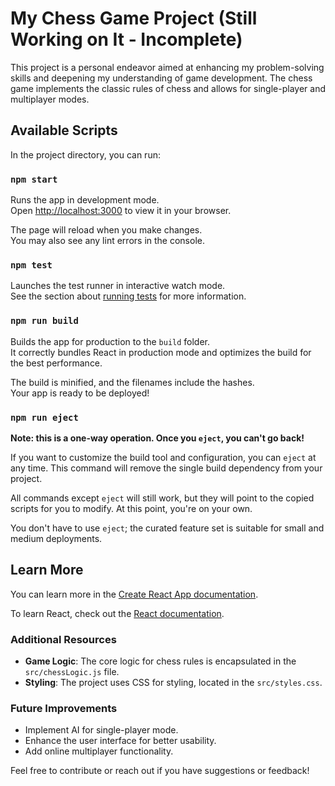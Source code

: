 # My Chess Game Project (Still Working on It - Incomplete)

This project is a personal endeavor aimed at enhancing my problem-solving skills and deepening my understanding of game development. The chess game implements the classic rules of chess and allows for single-player and multiplayer modes.

## Available Scripts

In the project directory, you can run:

### `npm start`

Runs the app in development mode.\
Open [http://localhost:3000](http://localhost:3000) to view it in your browser.

The page will reload when you make changes.\
You may also see any lint errors in the console.

### `npm test`

Launches the test runner in interactive watch mode.\
See the section about [running tests](https://reactjs.org/docs/testing.html) for more information.

### `npm run build`

Builds the app for production to the `build` folder.\
It correctly bundles React in production mode and optimizes the build for the best performance.

The build is minified, and the filenames include the hashes.\
Your app is ready to be deployed!

### `npm run eject`

**Note: this is a one-way operation. Once you `eject`, you can't go back!**

If you want to customize the build tool and configuration, you can `eject` at any time. This command will remove the single build dependency from your project.

All commands except `eject` will still work, but they will point to the copied scripts for you to modify. At this point, you're on your own.

You don't have to use `eject`; the curated feature set is suitable for small and medium deployments.

## Learn More

You can learn more in the [Create React App documentation](https://reactjs.org/docs/getting-started.html).

To learn React, check out the [React documentation](https://reactjs.org/docs/getting-started.html).

### Additional Resources

- **Game Logic**: The core logic for chess rules is encapsulated in the `src/chessLogic.js` file.
- **Styling**: The project uses CSS for styling, located in the `src/styles.css`.

### Future Improvements

- Implement AI for single-player mode.
- Enhance the user interface for better usability.
- Add online multiplayer functionality.

Feel free to contribute or reach out if you have suggestions or feedback!
